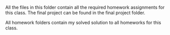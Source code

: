 All the files in this folder contain all the required homework assignments for this class. The final project can be found in the final project folder. 

All homework folders contain my solved solution to all homeworks for this class.
